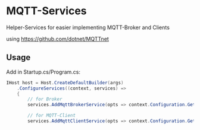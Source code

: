 # MQTT-Services
Helper-Services for easier implementing MQTT-Broker and Clients 

using https://github.com/dotnet/MQTTnet

## Usage

Add in Startup.cs/Program.cs:

```csharp
IHost host = Host.CreateDefaultBuilder(args)
    .ConfigureServices((context, services) =>
    {
        // for Broker
        services.AddMqttBrokerService(opts => context.Configuration.GetSection(nameof(MqttBrokerSettings)).Bind(opts));

        // for MQTT-Client
        services.AddMqttClientService(opts => context.Configuration.GetSection(nameof(MqttClientSettings)).Bind(opts));
```
